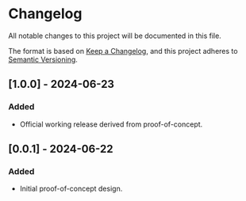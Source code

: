# Changelog

All notable changes to this project will be documented in this file.

The format is based on [Keep a Changelog](https://keepachangelog.com/en/1.0.0/),
and this project adheres to [Semantic Versioning](https://semver.org/spec/v2.0.0.html).

## [1.0.0] - 2024-06-23

### Added

-   Official working release derived from proof-of-concept.

## [0.0.1] - 2024-06-22

### Added

-   Initial proof-of-concept design.
